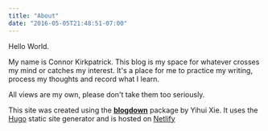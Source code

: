 ```yaml
---
title: "About"
date: "2016-05-05T21:48:51-07:00"
---
```


Hello World.

My name is Connor Kirkpatrick. 
This blog is my space for whatever crosses my mind or catches my interest. It's a place for me to practice my writing, process my thoughts and record what I learn.

All views are my own, please don't take them too seriously. 


This site was created using the [**blogdown**](https://github.com/rstudio/blogdown) package by Yihui Xie. It uses the [Hugo](https://gohugo.io/) static site generator and is hosted on [Netlify](https://www.netlify.com/)
